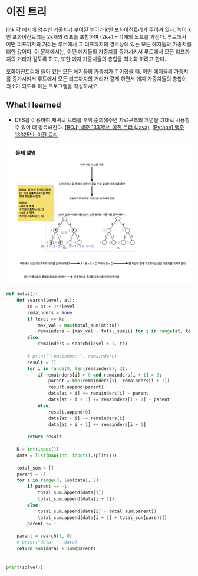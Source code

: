 # 이진 트리

[link](https://www.acmicpc.net/problem/13325)
각 에지에 양수인 가중치가 부여된 높이가 k인 포화이진트리가 주어져 있다. 높이 k인 포화이진트리는 2k개의 리프를 포함하여 (2k+1 − 1)개의 노드를 가진다. 루트에서 어떤 리프까지의 거리는 루트에서 그 리프까지의 경로상에 있는 모든 에지들의 가중치를 더한 값이다. 이 문제에서는, 어떤 에지들의 가중치를 증가시켜서 루트에서 모든 리프까지의 거리가 같도록 하고, 또한 에지 가중치들의 총합을 최소화 하려고 한다.

포화이진트리에 들어 있는 모든 에지들의 가중치가 주어졌을 때, 어떤 에지들의 가중치를 증가시켜서 루트에서 모든 리프까지의 거리가 같게 하면서 에지 가중치들의 총합이 최소가 되도록 하는 프로그램을 작성하시오.

## What I learned

- DFS를 이용하여 재귀로 트리를 후위 순회해주면 자료구조의 개념을 그대로 사용할 수 있어 더 명료해진다. [[BOJ] 백준 13325번 이진 트리 (Java)](https://loosie.tistory.com/690), [[Python] 백준 13325번: 이진 트리](https://lcyking.tistory.com/m/62)

![b13325](./b13325.png)

```python
def solve():
    def search(level, at):
        to = at + 2**level
        remainders = None
        if level == N:
            max_val = max(total_sum[at:to])
            remainders = [max_val - total_sum[i] for i in range(at, to)]
        else:
            remainders = search(level + 1, to)

        # print("remainder: ", remainders)
        result = []
        for i in range(0, len(remainders), 2):
            if remainders[i] > 0 and remainders[i + 1] > 0:
                parent = min(remainders[i], remainders[i + 1])
                result.append(parent)
                data[at + i] += remainders[i] - parent
                data[at + i + 1] += remainders[i + 1] - parent
            else:
                result.append(0)
                data[at + i] += remainders[i]
                data[at + i + 1] += remainders[i + 1]

        return result

    N = int(input())
    data = list(map(int, input().split()))

    total_sum = []
    parent = -1
    for i in range(0, len(data), 2):
        if parent == -1:
            total_sum.append(data[i])
            total_sum.append(data[i + 1])
        else:
            total_sum.append(data[i] + total_sum[parent])
            total_sum.append(data[i + 1] + total_sum[parent])
        parent += 1

    parent = search(1, 0)
    # print("data: ", data)
    return sum(data) + sum(parent)


print(solve())

```
